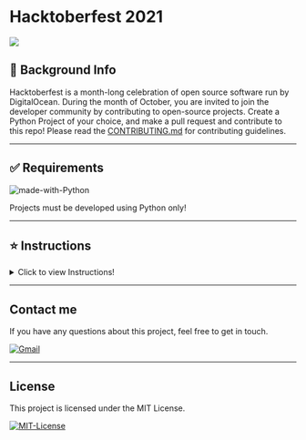 # Hacktoberfest 2021

<img src="https://hacktoberfest.digitalocean.com/_nuxt/img/logo-hacktoberfest-full.f42e3b1.svg">


## 🎃 Background Info 
Hacktoberfest is a month-long celebration of open source software run by DigitalOcean. During the month of October, you are invited to join the developer community by contributing to open-source projects. Create a Python Project of your choice, and make a pull request and contribute to this repo! Please read the [CONTRIBUTING.md](https://github.com/seraph776/Hacktoberfest_2021/blob/main/CONTRIBUTING.md) for contributing guidelines.


---

## ✅ Requirements

![made-with-Python](https://img.shields.io/badge/-blue?&labelColor=black&label=Python&logo=python&logoColor=white)

 Projects must be developed using Python only!





---
## ⭐ Instructions

<details>
  <summary>Click to view Instructions!</summary>

### 1. Folk this Repository
 
Folk this Repo by clicking on the fork button on the top of this page. This will create a copy of this repository in your account.

![image](https://user-images.githubusercontent.com/72005563/136487383-4161c010-ffc5-40cb-bd1f-4f1ac0a4429f.png)


### 2. Clone the Repository

Now clone the forked repository to your machine. Go to your GitHub account, open the forked repository, click on the code button and then click the copy to clipboard icon.
Open a terminal and run the following git command:

- `git clone https://github.com/{username}/Hacktoberfest_2021.git`

Where `{username}` is your GitHub username. This copies the contents of the Hacktoberfest repository on GitHub to your computer.

### 3. Create a branch
Change to the repository directory on your computer (if you are not already there):

- `cd Hacktoberfest_2021`

Now create a branch using the git checkout command:
- `git checkout -b {branch-name}`

Where `{branch-name}` is your branch name.


### 4. Create your Python project
Create a Python script of your choice. When you are done, Add the changes to the branch you just created using the git add command:
- `git add <filename>`

Now commit your changes using the `git command`:
- `git commit -m "Adding <filename>"`

### 5. Push changes on forked Repo 

- `git push -u origin {branch-name}`


### 6. Submit your Changes for Review
If you go to your repository on GitHub, you'll see a Compare & pull request button. Click on that button. Then submit your pull request.

![Pull Request](https://user-images.githubusercontent.com/72005563/136486518-f0b426d8-20ce-4a50-9651-83f9959dfc9a.jpg)

![Pull Request](https://user-images.githubusercontent.com/72005563/136486568-8c0cdcd0-c26d-4c48-9def-0b56da4db1f1.jpg)

### Congratulations! 
🥳 You just completed the standard fork -> clone -> edit -> pull request workflow that you'll encounter often as a contributor!

</details>
  
---


## Contact me 
If you have any questions about this project, feel free to get in touch.

[![Gmail](https://img.shields.io/badge/-blue?&labelColor=black&label=Gmail&logo=gmail&logoColor=white)](mailto:seraph776)

---
## License  
This project is licensed under the MIT License.

[![MIT-License](https://img.shields.io/badge/License-blue?&labelColor=black&label=MIT&logo=docusign&logoColor=white)](https://github.com/seraph776/Hacktoberfest_2021/blob/main/LICENSE)
